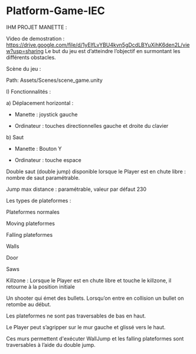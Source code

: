 # Platform-Game-IEC
IHM PROJET MANETTE :   

  
Video de demostration : https://drive.google.com/file/d/1yEIfLvYBU4kvn5gDcdLBYuXihK6den2L/view?usp=sharing
Le but du jeu est d’atteindre l’objectif en surmontant les différents obstacles. 

Scène du jeu :  

Path: Assets/Scenes/scene_game.unity  

I) Fonctionnalités :  

a) Déplacement horizontal :   

- Manette : joystick gauche  

- Ordinateur : touches directionnelles gauche et droite du clavier  

b) Saut  

- Manette : Bouton Y 

- Ordinateur : touche espace 

Double saut (double jump) disponible lorsque le Player est en chute libre : nombre de saut paramétrable.  

Jump max distance : paramétrable, valeur par défaut 230 

Les types de plateformes : 

Plateformes normales 

Moving plateformes 

Falling plateformes 

Walls 

Door  

Saws 

Killzone : Lorsque le Player est en chute libre et touche le killzone, il retourne à la position initiale 

Un shooter qui émet des bullets. Lorsqu’on entre en collision un bullet on retombe au début. 

Les plateformes ne sont pas traversables de bas en haut.  

Le Player peut s’agripper sur le mur gauche et glissé vers le haut.  

Ces murs permettent d'exécuter WallJump et les falling plateformes sont traversables à l’aide du double jump. 

 
